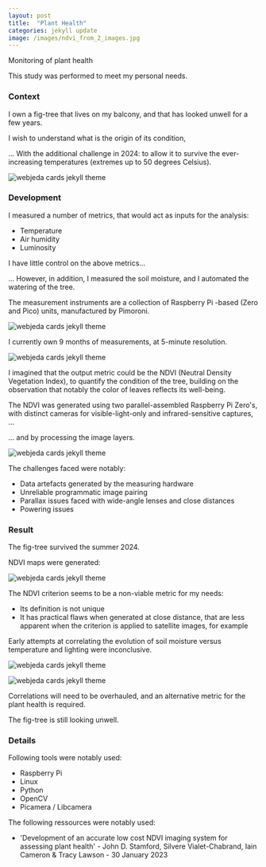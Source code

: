 ```yaml
---
layout: post
title:  "Plant Health"
categories: jekyll update
image: /images/ndvi_from_2_images.jpg
---
```


Monitoring of plant health

This study was performed to meet my personal needs.

<h3>Context</h3>

I own a fig-tree that lives on my balcony, and that has looked unwell for a few years.

I wish to understand what is the origin of its condition,

... With the additional challenge in 2024: to allow it to survive the ever-increasing temperatures (extremes up to 50 degrees Celsius).

![webjeda cards jekyll theme]({{site.baseurl}}/images/20240813_202827.jpg)
<div class="mt20"></div>


<h3>Development</h3>

I measured a number of metrics, that would act as inputs for the analysis:

<ul class="list-group">
  <li class="list-group-item">Temperature</li>
  <li class="list-group-item">Air humidity</li>
  <li class="list-group-item">Luminosity</li>
</ul>

<div class="mt20"></div>

I have little control on the above metrics...

... However, in addition, I measured the soil moisture, and I automated the watering of the tree.

The measurement instruments are a collection of Raspberry Pi -based (Zero and Pico) units, manufactured by Pimoroni.



![webjeda cards jekyll theme]({{site.baseurl}}/images/20240813_202812.jpg)
<div class="mt20"></div>

I currently own 9 months of measurements, at 5-minute resolution.


![webjeda cards jekyll theme]({{site.baseurl}}/images/moisture.png)
<div class="mt20"></div>

I imagined that the output metric could be the NDVI (Neutral Density Vegetation Index), to quantify the condition of the tree, building on the observation that notably the color of leaves reflects its well-being.

The NDVI was generated using two parallel-assembled Raspberry Pi Zero's, with distinct cameras for visible-light-only and infrared-sensitive captures, ...

... and by processing the image layers.

![webjeda cards jekyll theme]({{site.baseurl}}/images/matches.jpg)
<div class="mt20"></div>


The challenges faced were notably:
<ul class="list-group">
  <li class="list-group-item">Data artefacts generated by the measuring hardware</li>
  <li class="list-group-item">Unreliable programmatic image pairing</li>
  <li class="list-group-item">Parallax issues faced with wide-angle lenses and close distances</li>
  <li class="list-group-item">Powering issues</li>
</ul>

<div class="mt20"></div>

<h3>Result</h3>

The fig-tree survived the summer 2024.

NDVI maps were generated:

![webjeda cards jekyll theme]({{site.baseurl}}/images/ndvi_from_2_images.jpg)
<div class="mt20"></div>

The NDVI criterion seems to be a non-viable metric for my needs:
<ul class="list-group">
  <li class="list-group-item">Its definition is not unique</li>
  <li class="list-group-item">It has practical flaws when generated at close distance, that are less apparent when the criterion is applied to satellite images, for example</li>
</ul>

<div class="mt20"></div>

Early attempts at correlating the evolution of soil moisture versus temperature and lighting were inconclusive.

![webjeda cards jekyll theme]({{site.baseurl}}/images/moisture_diff_vs_temperature.png)
<div class="mt20"></div>

![webjeda cards jekyll theme]({{site.baseurl}}/images/moisture_diff_vs_luminance.png)
<div class="mt20"></div>

Correlations will need to be overhauled, and an alternative metric for the plant health is required.

The fig-tree is still looking unwell.

<h3>Details</h3>

Following tools were notably used:
<ul class="list-group">
  <li class="list-group-item">Raspberry Pi</li>
  <li class="list-group-item">Linux</li>
  <li class="list-group-item">Python</li>
  <li class="list-group-item">OpenCV</li>
  <li class="list-group-item">Picamera / Libcamera</li>
</ul>

<div class="mt20"></div>

The following ressources were notably used:
<ul class="list-group">
  <li class="list-group-item">'Development of an accurate low cost NDVI imaging system for assessing plant health' - John D. Stamford, Silvere Vialet-Chabrand, Iain Cameron & Tracy Lawson - 30 January 2023</li>
</ul>

<div class="mt20"></div>
